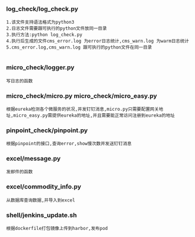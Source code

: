 ### log_check/log_check.py
```
1.该文件支持语法格式为python3 
2.日志文件需要跟可执行的python文件放同一目录 
3.执行方法:python log_check.py 
4.执行后生成的文件cms_error.log 为error日志统计,cms_warn.log 为warm日志统计 
5.cms_error.log,cms_warn.log 跟可执行的python文件在同一目录
 
```
### micro_check/logger.py
```
写日志的函数

```
### micro_check/micro.py micro_check/micro_easy.py
```
根据eureka检测各个微服务的状况,并发钉钉消息,micro.py只需要配置网关地址,micro_easy.py需提供eureka的地址,并且需要能正常访问注册到eureka的地址

```

### pinpoint_check/pinpoint.py
```
根据pinpoint的接口,查询error,show慢次数并发送钉钉消息

```
### excel/message.py
```
发邮件的函数
```

### excel/commodity_info.py
```
从数据库查询数据,并导入到excel
```

### shell/jenkins_update.sh
```
根据dockerfile打包镜像上传到harbor,发布pod
```
